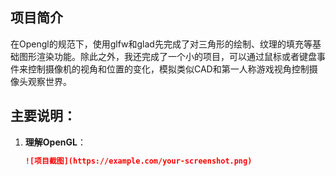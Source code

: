 ## 项目简介

在Opengl的规范下，使用glfw和glad先完成了对三角形的绘制、纹理的填充等基础图形渲染功能。除此之外，我还完成了一个小的项目，可以通过鼠标或者键盘事件来控制摄像机的视角和位置的变化，模拟类似CAD和第一人称游戏视角控制摄像头观察世界。


## 主要说明：

1. **理解OpenGL**：
   ```markdown
   ![项目截图](https://example.com/your-screenshot.png)
   
